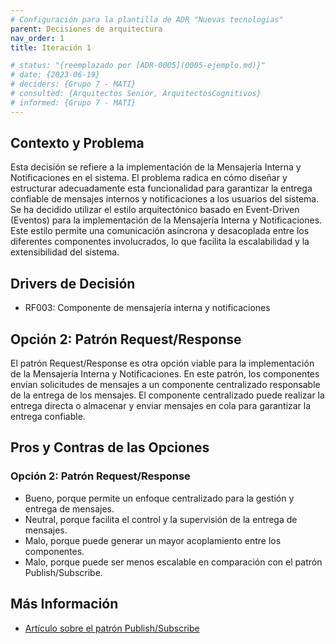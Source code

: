 ```yaml
---
# Configuración para la plantilla de ADR "Nuevas tecnologias"
parent: Decisiones de arquitectura
nav_order: 1
title: Iteración 1

# status: "{reemplazado por [ADR-0005](0005-ejemplo.md)}"
# date: {2023-06-19}
# deciders: {Grupo 7 - MATI}
# consulted: {Arquitectos Senior, ArquitectosCognitivos}
# informed: {Grupo 7 - MATI}
---
```

## Contexto y Problema

Esta decisión se refiere a la implementación de la Mensajería Interna y Notificaciones en el sistema. El problema radica en cómo diseñar y estructurar adecuadamente esta funcionalidad para garantizar la entrega confiable de mensajes internos y notificaciones a los usuarios del sistema. Se ha decidido utilizar el estilo arquitectónico basado en Event-Driven (Eventos) para la implementación de la Mensajería Interna y Notificaciones. Este estilo permite una comunicación asíncrona y desacoplada entre los diferentes componentes involucrados, lo que facilita la escalabilidad y la extensibilidad del sistema.


## Drivers de Decisión

* RF003: Componente de mensajería interna y notificaciones

## Opción 2: Patrón Request/Response

El patrón Request/Response es otra opción viable para la implementación de la Mensajería Interna y Notificaciones. En este patrón, los componentes envían solicitudes de mensajes a un componente centralizado responsable de la entrega de los mensajes. El componente centralizado puede realizar la entrega directa o almacenar y enviar mensajes en cola para garantizar la entrega confiable.

## Pros y Contras de las Opciones

### Opción 2: Patrón Request/Response

* Bueno, porque permite un enfoque centralizado para la gestión y entrega de mensajes.
* Neutral, porque facilita el control y la supervisión de la entrega de mensajes.
* Malo, porque puede generar un mayor acoplamiento entre los componentes.
* Malo, porque puede ser menos escalable en comparación con el patrón Publish/Subscribe.

## Más Información

- [Artículo sobre el patrón Publish/Subscribe](https://learn.microsoft.com/en-us/azure/architecture/patterns/publisher-subscriber)

